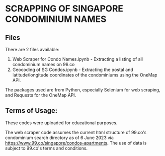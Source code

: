 # SCRAPPING OF SINGAPORE CONDOMINIUM NAMES

## Files
There are 2 files available:
1) Web Scraper for Condo Names.ipynb - Extracting a listing of all condominium names on 99.co
2) Geocoding of SG Condos.ipynb - Extracting the postal and latitude/longitude coordinates of the condominiums using the OneMap API. 

The packages used are from Python, especially Selenium for web scraping, and Requests for the OneMap API. 

## Terms of Usage:  
These codes were uploaded for educational purposes. 

The web scraper code assumes the current html structure of 99.co's condominium search directory as of 6 June 2023 via https://www.99.co/singapore/condos-apartments. The use of data is subject to 99.co's terms and conditions. 

